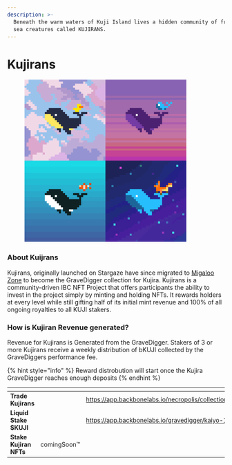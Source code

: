 ```yaml
---
description: >-
  Beneath the warm waters of Kuji Island lives a hidden community of friendly
  sea creatures called KUJIRANS.
---
```


# Kujirans

<figure><img src="../../.gitbook/assets/image (37).png" alt="" width="375"><figcaption></figcaption></figure>

### About Kuijrans

Kujirans, originally launched on Stargaze have since migrated to [Migaloo Zone](https://docs.migaloo.zone/) to become the GraveDigger collection for Kujira. Kujirans is a community-driven IBC NFT Project that offers participants the ability to invest in the project simply by minting and holding NFTs. It rewards holders at every level while still gifting half of its initial mint revenue and 100% of all ongoing royalties to all KUJI stakers.

### How is Kujiran Revenue generated?

Revenue for Kujirans is Generated from the GraveDigger. Stakers of 3 or more Kujirans receive a weekly distribution of bKUJI collected by the GraveDiggers performance fee.

{% hint style="info" %}
Reward distrobution will start once the Kujira GraveDigger reaches enough deposits
{% endhint %}

<table data-view="cards"><thead><tr><th></th><th></th><th data-hidden data-card-target data-type="content-ref"></th></tr></thead><tbody><tr><td><strong>Trade Kujirans</strong></td><td></td><td><a href="https://app.backbonelabs.io/necropolis/collections/migaloo1xse9a632kr0g5vp7lkhkarye3egejrnekctfjypzddhwhe75xjlqu4g7xz">https://app.backbonelabs.io/necropolis/collections/migaloo1xse9a632kr0g5vp7lkhkarye3egejrnekctfjypzddhwhe75xjlqu4g7xz</a></td></tr><tr><td><strong>Liquid Stake $KUJI</strong></td><td></td><td><a href="https://app.backbonelabs.io/gravedigger/kaiyo-1">https://app.backbonelabs.io/gravedigger/kaiyo-1</a></td></tr><tr><td><strong>Stake Kujiran NFTs</strong></td><td>comingSoon™</td><td></td></tr></tbody></table>
